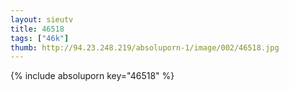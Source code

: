 ```yaml
--- 
layout: sieutv
title: 46518
tags: ["46k"]
thumb: http://94.23.248.219/absoluporn-1/image/002/46518.jpg
---
```

{% include absoluporn key="46518" %} 
